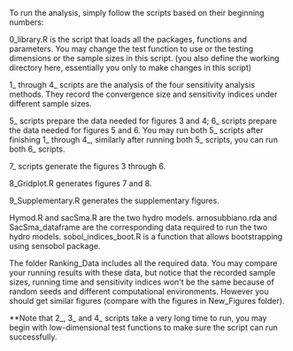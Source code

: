 To run the analysis, simply follow the scripts based on their beginning numbers:

0_library.R is the script that loads all the packages, functions and parameters. You may change the test function to use or the testing dimensions or the sample sizes in this script. (you also define the working directory here, essentially you only to make changes in this script)

1_ through 4_ scripts are the analysis of the four sensitivity analysis methods. They record the convergence size and sensitivity indices under different sample sizes. 

5_ scripts prepare the data needed for figures 3 and 4; 6_ scripts prepare the data needed for figures 5 and 6. You may run both 5_ scripts after finishing 1_ through 4_, similarly after running both 5_ scripts, you can run both 6_ scripts.

7_ scripts generate the figures 3 through 6.

8_Gridplot.R generates figures 7 and 8.

9_Supplementary.R generates the supplementary figures.

Hymod.R and sacSma.R are the two hydro models. arnosubbiano.rda and SacSma_dataframe are the corresponding data required to run the two hydro models. sobol_indices_boot.R is a function that allows bootstrapping using sensobol package.

The folder Ranking_Data includes all the required data. You may compare your running results with these data, but notice that the recorded sample sizes, running time and sensitivity indices won't be the same because of random seeds and different computational environments. However you should get similar figures (compare with the figures in New_Figures folder).

**Note that 2_, 3_ and 4_ scripts take a very long time to run, you may begin with low-dimensional test functions to make sure the script can run successfully.

